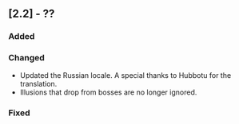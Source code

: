 ## [2.2] - ??
### Added

### Changed
- Updated the Russian locale. A special thanks to Hubbotu for the translation.
- Illusions that drop from bosses are no longer ignored.

### Fixed